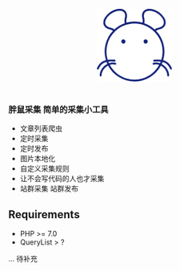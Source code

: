 <p align="center">
  <img width="150" src="logo.png" alt="胖鼠采集">
  <br>
  <br>
</p>

### 胖鼠采集 简单的采集小工具
- 文章列表爬虫
- 定时采集 
- 定时发布
- 图片本地化
- 自定义采集规则
- 让不会写代码的人也才采集
- 站群采集 站群发布

## Requirements
- PHP >= 7.0
- QueryList > ?


... 待补充
